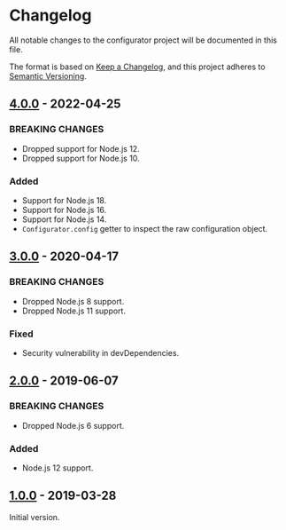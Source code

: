 # Changelog
All notable changes to the configurator project will be documented in this file.

The format is based on [Keep a Changelog](https://keepachangelog.com/en/1.0.0/),
and this project adheres to [Semantic Versioning](https://semver.org/spec/v2.0.0.html).

<!-- ## [Unreleased] -->
## [4.0.0] - 2022-04-25
### BREAKING CHANGES
- Dropped support for Node.js 12.
- Dropped support for Node.js 10.

### Added
- Support for Node.js 18.
- Support for Node.js 16.
- Support for Node.js 14.
- `Configurator.config` getter to inspect the raw configuration object.

## [3.0.0] - 2020-04-17
### BREAKING CHANGES
- Dropped Node.js 8 support.
- Dropped Node.js 11 support.

### Fixed
- Security vulnerability in devDependencies.

## [2.0.0] - 2019-06-07
### BREAKING CHANGES
- Dropped Node.js 6 support.

### Added
- Node.js 12 support.

## [1.0.0] - 2019-03-28
Initial version.

[Unreleased]: https://github.com/Ionaru/configurator/compare/4.0.0...HEAD
[4.0.0]: https://github.com/Ionaru/configurator/compare/3.0.0...4.0.0
[3.0.0]: https://github.com/Ionaru/configurator/compare/2.0.0...3.0.0
[2.0.0]: https://github.com/Ionaru/configurator/compare/1.0.0...2.0.0
[1.0.0]: https://github.com/Ionaru/configurator/compare/90d398e...1.0.0

